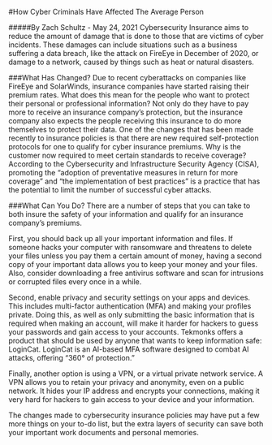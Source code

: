 #How Cyber Criminals Have Affected The Average Person

#####By Zach Schultz - May 24, 2021
Cybersecurity Insurance aims to reduce the amount of damage that is done to those that are victims of cyber incidents. These damages can include situations such as a business suffering a data breach, like the attack on FireEye in December of 2020, or damage to a network, caused by things such as heat or natural disasters.

###What Has Changed?
Due to recent cyberattacks on companies like FireEye and SolarWinds, insurance companies have started raising their premium rates. What does this mean for the people who want to protect their personal or professional information? Not only do they have to pay more to receive an insurance company’s protection, but the insurance company also expects the people receiving this insurance to do more themselves to protect their data. One of the changes that has been made recently to insurance policies is that there are new required self-protection protocols for one to qualify for cyber insurance premiums. Why is the customer now required to meet certain standards to receive coverage? According to the Cybersecurity and Infrastructure Security Agency (CISA), promoting the “adoption of preventative measures in return for more coverage” and “the implementation of best practices” is a practice that has the potential to limit the number of successful cyber attacks.

###What Can You Do?
There are a number of steps that you can take to both insure the safety of your information and qualify for an insurance company’s premiums. 

First, you should back up all your important information and files. If someone hacks your computer with ransomware and threatens to delete your files unless you pay them a certain amount of money, having a second copy of your important data allows you to keep your money and your files. Also, consider downloading a free antivirus software and scan for intrusions or corrupted files every once in a while.

Second, enable privacy and security settings on your apps and devices. This includes multi-factor authentication (MFA) and making your profiles private. Doing this, as well as only submitting the basic information that is required when making an account, will make it harder for hackers to guess your passwords and gain access to your accounts. Tekmonks offers a product that should be used by anyone that wants to keep  information safe: LoginCat. LoginCat is an AI-based MFA software designed to combat AI attacks, offering “360° of protection.”

Finally, another option is using a VPN, or a virtual private network service. A VPN allows you to retain your privacy and anonymity, even on a public network. It hides your IP address and encrypts your connections, making it very hard for hackers to gain access to your device and your information.

The changes made to cybersecurity insurance policies may have put a few more things on your to-do list, but the extra layers of security can save both your important work documents and personal memories.
